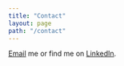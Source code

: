 ```yaml
---
title: "Contact"
layout: page
path: "/contact"
---
```


[Email](mailto:simon.so@gmail.com) me or find me on [LinkedIn](https://www.linkedin.com/in/simon-so-3a609023/).
